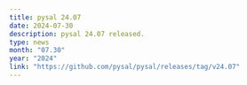 ```yaml
---
title: pysal 24.07
date: 2024-07-30
description: pysal 24.07 released.
type: news
month: "07.30"
year: "2024"
link: "https://github.com/pysal/pysal/releases/tag/v24.07"
---
```

